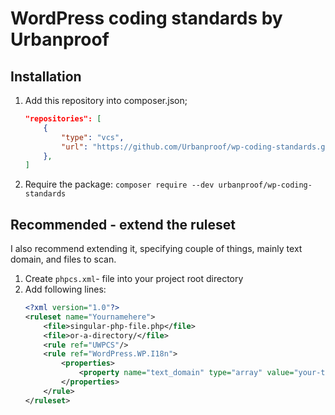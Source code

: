 # WordPress coding standards by Urbanproof

## Installation
1. Add this repository into composer.json;
    ```json
    "repositories": [
        {
            "type": "vcs",
            "url": "https://github.com/Urbanproof/wp-coding-standards.git"
        },
    ]
    ```
2. Require the package: `composer require --dev urbanproof/wp-coding-standards`

## Recommended - extend the ruleset
I also recommend extending it, specifying couple of things, mainly text domain, and files to scan.
1. Create `phpcs.xml`- file into your project root directory
2. Add following lines:
    ```xml
    <?xml version="1.0"?>
    <ruleset name="Yournamehere">
        <file>singular-php-file.php</file>
        <file>or-a-directory/</file>
        <rule ref="UWPCS"/>
        <rule ref="WordPress.WP.I18n">
            <properties>
                <property name="text_domain" type="array" value="your-text-domain-here" />
            </properties>
        </rule>
    </ruleset>
    ```
